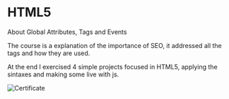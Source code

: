 # HTML5
About Global Attributes, Tags and Events

The course is a explanation of the importance of SEO, it addressed all the tags and how they are used.

At the end I exercised 4 simple projects focused in HTML5, applying the sintaxes and making some live with js.

<img src="https://storage.googleapis.com/hcode.com.br/certificates/original/202004HTML50005E90D8F69602C.jpg" alt="Certificate" />
